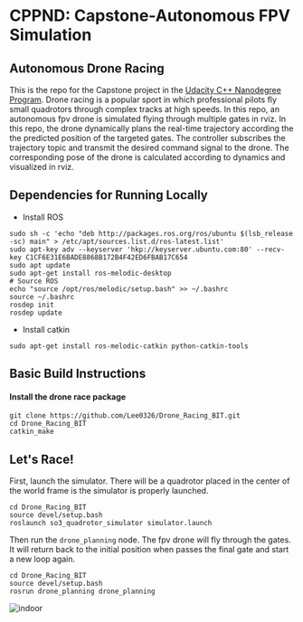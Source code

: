 # CPPND: Capstone-Autonomous FPV Simulation

## Autonomous Drone Racing

This is the repo for the Capstone project in the [Udacity C++ Nanodegree Program](https://www.udacity.com/course/c-plus-plus-nanodegree--nd213).  Drone racing is a popular sport in which professional pilots fly small quadrotors through complex tracks at high speeds.  In this repo,  an autonomous fpv drone is simulated flying through multiple gates in rviz. In this repo, the drone dynamically plans the real-time trajectory according the the predicted position of the targeted gates.  The controller subscribes the trajectory topic and transmit the desired command signal to the drone.  The corresponding pose of the drone is calculated according to dynamics and visualized in rviz. 

## Dependencies for Running Locally

* Install ROS 

```
sudo sh -c 'echo "deb http://packages.ros.org/ros/ubuntu $(lsb_release -sc) main" > /etc/apt/sources.list.d/ros-latest.list'
sudo apt-key adv --keyserver 'hkp://keyserver.ubuntu.com:80' --recv-key C1CF6E31E6BADE8868B172B4F42ED6FBAB17C654
sudo apt update
sudo apt-get install ros-melodic-desktop
# Source ROS
echo "source /opt/ros/melodic/setup.bash" >> ~/.bashrc
source ~/.bashrc
rosdep init
rosdep update
```

- Install catkin

```
sudo apt-get install ros-melodic-catkin python-catkin-tools
```

## Basic Build Instructions

#### Install the drone race package

```
git clone https://github.com/Lee0326/Drone_Racing_BIT.git
cd Drone_Racing_BIT
catkin_make
```

## Let's Race!

First, launch the simulator. There will be a quadrotor placed in the center of the world frame is the simulator is properly launched.

```
cd Drone_Racing_BIT
source devel/setup.bash
roslaunch so3_quadrotor_simulator simulator.launch
```

Then run the `drone_planning` node. The fpv drone will fly through the gates. It will return back to the initial position when passes the final gate and start a new loop again.

```
cd Drone_Racing_BIT
source devel/setup.bash
rosrun drone_planning drone_planning 
```

![indoor](files/rviz.gif)

